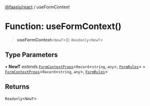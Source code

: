 [@faasjs/react](../README.md) / useFormContext

# Function: useFormContext()

> **useFormContext**\<`NewT`\>(): `Readonly`\<`NewT`\>

## Type Parameters

• **NewT** *extends* [`FormContextProps`](../type-aliases/FormContextProps.md)\<`Record`\<`string`, `any`\>, [`FormRules`](../type-aliases/FormRules.md)\> = [`FormContextProps`](../type-aliases/FormContextProps.md)\<`Record`\<`string`, `any`\>, [`FormRules`](../type-aliases/FormRules.md)\>

## Returns

`Readonly`\<`NewT`\>
